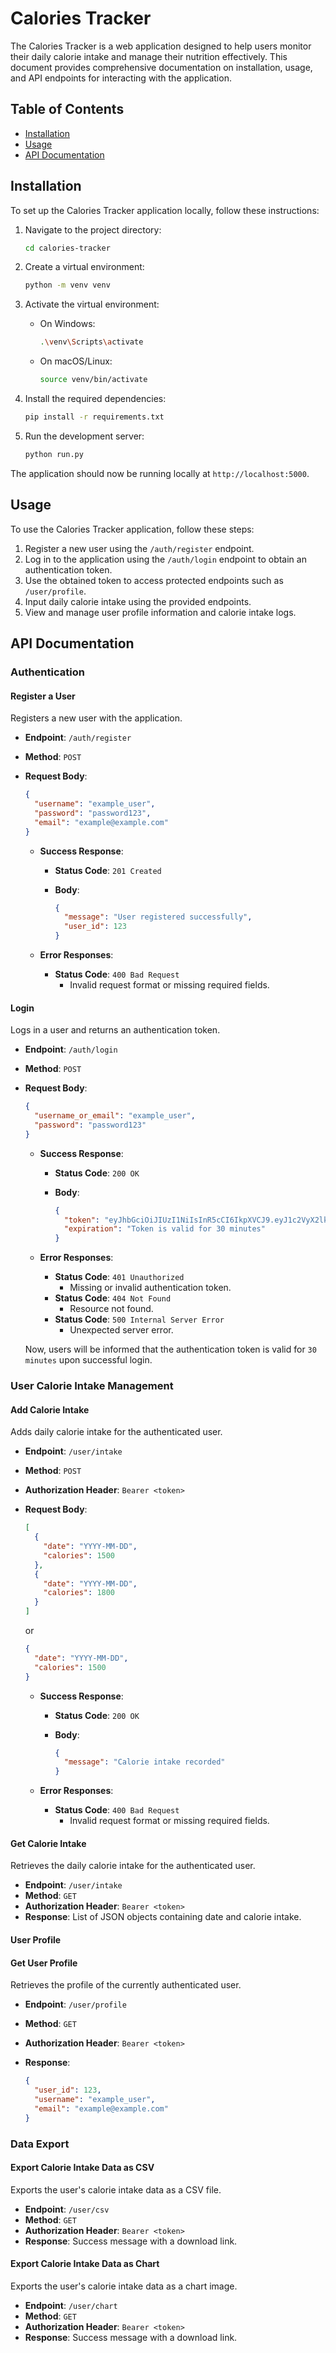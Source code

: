 # Calories Tracker

The Calories Tracker is a web application designed to help users monitor their daily calorie intake and manage their nutrition effectively. This document provides comprehensive documentation on installation, usage, and API endpoints for interacting with the application.

## Table of Contents

- [Installation](#installation)
- [Usage](#usage)
- [API Documentation](#api-documentation)

## Installation

To set up the Calories Tracker application locally, follow these instructions:

1. Navigate to the project directory:

   ```bash
   cd calories-tracker
   ```

2. Create a virtual environment:

   ```bash
   python -m venv venv
   ```

3. Activate the virtual environment:

   - On Windows:
     ```bash
     .\venv\Scripts\activate
     ```
   - On macOS/Linux:
     ```bash
     source venv/bin/activate
     ```

4. Install the required dependencies:

   ```bash
   pip install -r requirements.txt
   ```

5. Run the development server:

   ```bash
   python run.py
   ```

The application should now be running locally at `http://localhost:5000`.

## Usage

To use the Calories Tracker application, follow these steps:

1. Register a new user using the `/auth/register` endpoint.
2. Log in to the application using the `/auth/login` endpoint to obtain an authentication token.
3. Use the obtained token to access protected endpoints such as `/user/profile`.
4. Input daily calorie intake using the provided endpoints.
5. View and manage user profile information and calorie intake logs.

## API Documentation

### Authentication

#### Register a User

Registers a new user with the application.

- **Endpoint**: `/auth/register`
- **Method**: `POST`
- **Request Body**:

  ```json
  {
    "username": "example_user",
    "password": "password123",
    "email": "example@example.com"
  }
  ```

  - **Success Response**:

    - **Status Code**: `201 Created`
    - **Body**:

      ```json
      {
        "message": "User registered successfully",
        "user_id": 123
      }
      ```

  - **Error Responses**:
    - **Status Code**: `400 Bad Request`
      - Invalid request format or missing required fields.

#### Login

Logs in a user and returns an authentication token.

- **Endpoint**: `/auth/login`
- **Method**: `POST`
- **Request Body**:

  ```json
  {
    "username_or_email": "example_user",
    "password": "password123"
  }
  ```

  - **Success Response**:

    - **Status Code**: `200 OK`
    - **Body**:

      ```json
      {
        "token": "eyJhbGciOiJIUzI1NiIsInR5cCI6IkpXVCJ9.eyJ1c2VyX2lkIjoxMjM0NTY3ODkwLCJ1c2VybmFtZSI6ImV4YW1wbGVfdXNlciIsImV4cCI6MTY0NTc5MTUyNX0.Jcf1onmI6NlO8yLoYOjgZVeZThf4FakXoZ-tiPs1n9w",
        "expiration": "Token is valid for 30 minutes"
      }
      ```

  - **Error Responses**:
    - **Status Code**: `401 Unauthorized`
      - Missing or invalid authentication token.
    - **Status Code**: `404 Not Found`
      - Resource not found.
    - **Status Code**: `500 Internal Server Error`
      - Unexpected server error.

  Now, users will be informed that the authentication token is valid for `30 minutes` upon successful login.

### User Calorie Intake Management

#### Add Calorie Intake

Adds daily calorie intake for the authenticated user.

- **Endpoint**: `/user/intake`
- **Method**: `POST`
- **Authorization Header**: `Bearer <token>`
- **Request Body**:

  ```json
  [
    {
      "date": "YYYY-MM-DD",
      "calories": 1500
    },
    {
      "date": "YYYY-MM-DD",
      "calories": 1800
    }
  ]
  ```

  or

  ```json
  {
    "date": "YYYY-MM-DD",
    "calories": 1500
  }
  ```

  - **Success Response**:

    - **Status Code**: `200 OK`
    - **Body**:

      ```json
      {
        "message": "Calorie intake recorded"
      }
      ```

  - **Error Responses**:
    - **Status Code**: `400 Bad Request`
      - Invalid request format or missing required fields.

#### Get Calorie Intake

Retrieves the daily calorie intake for the authenticated user.

- **Endpoint**: `/user/intake`
- **Method**: `GET`
- **Authorization Header**: `Bearer <token>`
- **Response**: List of JSON objects containing date and calorie intake.

#### User Profile

#### Get User Profile

Retrieves the profile of the currently authenticated user.

- **Endpoint**: `/user/profile`
- **Method**: `GET`
- **Authorization Header**: `Bearer <token>`
- **Response**:

  ```json
  {
    "user_id": 123,
    "username": "example_user",
    "email": "example@example.com"
  }
  ```

### Data Export

#### Export Calorie Intake Data as CSV

Exports the user's calorie intake data as a CSV file.

- **Endpoint**: `/user/csv`
- **Method**: `GET`
- **Authorization Header**: `Bearer <token>`
- **Response**: Success message with a download link.

#### Export Calorie Intake Data as Chart

Exports the user's calorie intake data as a chart image.

- **Endpoint**: `/user/chart`
- **Method**: `GET`
- **Authorization Header**: `Bearer <token>`
- **Response**: Success message with a download link.
